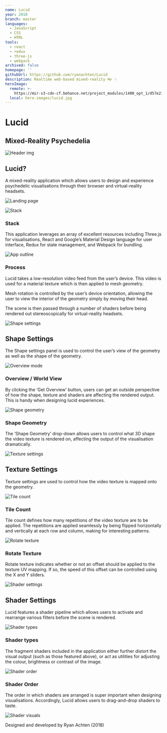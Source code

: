```yaml
---
name: Lucid
year: 2018
branch: master
languages:
  - JavaScript
  - CSS
  - HTML
tools:
  - react
  - redux
  - three-js
  - webpack
archived: false
homepage: ''
githubUrl: https://github.com/ryanachten/Lucid
description: Realtime web-based mixed-reality 👓 ✨
heroImage:
  remote: >-
    https://mir-s3-cdn-cf.behance.net/project_modules/1400_opt_1/d57e2166084939.5b0a8310b4178.jpg
  local: hero-images/lucid.jpg
---
```

# Lucid
## Mixed-Reality Psychedelia

![Header img](https://mir-s3-cdn-cf.behance.net/project_modules/1400/1f62fd66084939.5b0ba1beb3942.jpg)

## Lucid?
A mixed-reality application which allows users to design and experience psychedelic visualisations through their browser and virtual-reality headsets.

![Landing page](https://mir-s3-cdn-cf.behance.net/project_modules/max_1200/1286b366084939.5b0b3d2063f62.jpg)

![Stack](https://mir-s3-cdn-cf.behance.net/project_modules/max_1200/3c6bb666084939.5b0b3d2064968.png)

### Stack
This application leverages an array of excellent resources including Three.js for visualisations, React and Google’s Material Design language for user interface, Redux for state management, and Webpack for bundling.

![App outline](https://mir-s3-cdn-cf.behance.net/project_modules/1400/a4ec7966084939.5b0a80f93ab3b.png)

### Process
Lucid takes a low-resolution video feed from the user’s device.
This video is used for a material texture which is then applied to mesh geometry.

Mesh rotation is controlled by the user’s device orientation, allowing the user to view the interior of the geometry simply by moving their head.

The scene is then passed through a number of shaders before being rendered out stereoscopically for virtual-reality headsets.

![Shape settings](https://mir-s3-cdn-cf.behance.net/project_modules/1400/79a99066084939.5b0a80f93afe4.jpg)

## Shape Settings
The Shape settings panel is used to control the user’s view of the geometry as well as the shape of the geometry.

![Overview mode](https://mir-s3-cdn-cf.behance.net/project_modules/max_1200/b7526d66084939.5b0a80f93a737.jpg)

### Overview / World View
By clicking the ‘Get Overview’ button, users can get an outside perspective of how the shape, texture and shaders are affecting the rendered output. This is handy when designing lucid experiences.

![Shape geometry](https://mir-s3-cdn-cf.behance.net/project_modules/max_1200/dafb0066084939.5b0a8564b4dc5.png)

### Shape Geometry
The ‘Shape Geometry’ drop-down allows users to control what 3D shape the video texture is rendered on, affecting the output of the visualisation dramatically.

![Texture settings](https://mir-s3-cdn-cf.behance.net/project_modules/1400/ea7d5766084939.5b0a80f93bc44.jpg)

## Texture Settings
Texture settings are used to control how the video texture is mapped onto the geometry.

![Tile count](https://mir-s3-cdn-cf.behance.net/project_modules/max_1200/56c4c766084939.5b0a8214b3c31.png)

### Tile Count
Tile count defines how many repetitions of the video texture are to be applied. The repetitions are applied seamlessly by being flipped horizontally and vertically at each row and column, making for interesting patterns.

![Rotate texture](https://mir-s3-cdn-cf.behance.net/project_modules/max_1200/c8344b66084939.5b0a81eab1746.png)

### Rotate Texture
Rotate texture indicates whether or not an offset should be applied to the texture UV mapping. If so, the speed of this offset can be controlled using the X and Y sliders.

![Shader settings](https://mir-s3-cdn-cf.behance.net/project_modules/1400/d57e2166084939.5b0a8310b4178.jpg)

## Shader Settings
Lucid features a shader pipeline which allows users to activate and rearrange various filters before the scene is rendered.

![Shader types](https://mir-s3-cdn-cf.behance.net/project_modules/max_1200/ecdf0166084939.5b0a8310b3a26.png)

### Shader types
The fragment shaders included in the application either further distort the visual output (such as those featured above), or act as utilities for adjusting the colour, brightness or contrast of the image.

![Shader order](https://mir-s3-cdn-cf.behance.net/project_modules/max_1200/c34e9c66084939.5b0a8310b3371.png)

### Shader Order
The order in which shaders are arranged is super important when designing visualisations. Accordingly, Lucid allows users to drag-and-drop shaders to taste.

![Shader visuals](https://mir-s3-cdn-cf.behance.net/project_modules/1400/1ed0fc66084939.5b0b4ec67be87.jpg)

Designed and developed by Ryan Achten (2018)
